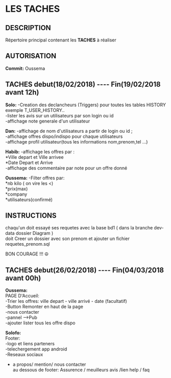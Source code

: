 # LES TACHES

## DESCRIPTION
  Répertoire principal contenant les **TACHES** à réaliser
  
## AUTORISATION
**Commit:** Oussema

## TACHES debut(18/02/2018) ---- Fin(19/02/2018 avant 12h)

**Solo:** 
-Creation des declancheurs (Triggers) pour toutes les tables HISTORY exemple T_USER_HISTORY..<br/>
-lister les avis sur un utilisateurs par son login ou id<br/>
-affichage note generale d'un utilisateur <br/>


**Dan:** 
-affichage de nom d'utilisateurs a partir de login ou id ; <br/>
-affichage offres dispo/indispo pour chaque utilisateurs<br/>
-affichage profil utilisateur(tous les informations nom,prenom,tel ...)<br/>


**Habib:**
-affichage les offres par : <br/>
*Ville depart et Ville arrivee <br/>
*Date Depart et Arrive <br/>
-affichage des commentaire par note pour un offre donné <br/>

**Oussema:**
-Filter offres par:<br/>
*nb kilo ( on vire les <)<br/>
*prix(max)<br/>
*company<br/>
*utilisateurs(confirmé)<br/>

## INSTRUCTIONS

chaqu'un doit essayé ses requetes avec la base bd1 ( dans la branche dev-data dossier Diagram )<br/>
doit Creer un dossier avec son prenom et ajouter un fichier requetes_prenom.sql<br/>


BON COURAGE !!! ☮ 


## TACHES debut(26/02/2018) ---- Fin(04/03/2018 avant 00h)<br/>

**Oussema:**<br/>
PAGE D'Accueil: <br/>
-Trier les offres: ville depart - ville arrivé - date (facultatif)<br/>
-Button Remonter en haut de la page<br/>
-nous contacter<br/>
-pannel -->Pub<br/>
-ajouter lister tous les offre dispo<br/>

**Solofo:**<br/>
Footer: <br/>
-logo et liens parteners <br/>
-telechergement app android<br/>
-Reseaux sociaux  <br/>
- a propos/ mention/ nous contacter<br/>
au dessous de footer: Assurence / meuilleurs avis /lien help / faq<br/>



